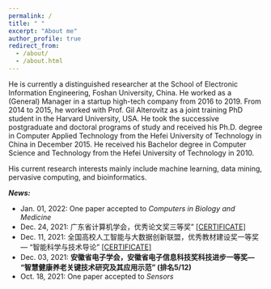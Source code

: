```yaml
---
permalink: /
title: " "
excerpt: "About me"
author_profile: true
redirect_from: 
  - /about/
  - /about.html
---
```


He is currently a distinguished researcher at the School of Electronic Information Engineering, Foshan University, China. He worked as a (General) Manager in a startup high-tech company from 2016 to 2019. From 2014 to 2015, he worked with Prof. Gil Alterovitz as a joint training PhD student in the Harvard University, USA. He took the successive postgraduate and doctoral programs of study and received his Ph.D. degree in Computer Applied Technology from the Hefei University of Technology in China in December 2015. He received his Bachelor degree in Computer Science and Technology from the Hefei University of Technology in 2010. 

His current research interests mainly include machine learning, data mining, pervasive computing, and bioinformatics. 





***News:***
- Jan. 01, 2022: One paper accepted to *Computers in Biology and Medicine*
- Dec. 24, 2021: 广东省计算机学会，优秀论文奖三等奖” [[CERTIFICATE]](http://ag-wang.github.io/files/caguangdong2021.jpg)
- Dec. 11, 2021: 全国高校人工智能与大数据创新联盟，优秀教材建设奖一等奖— “智能科学与技术导论” [[CERTIFICATE]](http://ag-wang.github.io/files/IST_excellent_textbook_award_2021.jpg)
- Dec. 03, 2021: **安徽省电子学会，安徽省电子信息科技奖科技进步一等奖— “智慧健康养老关键技术研究及其应用示范” (排名5/12)**
- Oct. 18, 2021: One paper accepted to *Sensors*

